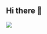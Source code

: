 ## Hi there 👋

<img src="https://capsule-render.vercel.app/api?type=waving&color=auto&height=200&section=header&text=DEV TEAM&fontSize=90" />
